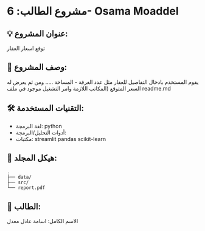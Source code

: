 # مشروع الطالب: 6- Osama Moaddel

## 💡 عنوان المشروع:
توقع اسعار العقار 

## 📝 وصف المشروع:
يقوم المستخدم بادخال التفاصيل للعقار مثل عدد الغرفة - المساحة ..... ومن ثم يعرض له السعر المتوقع 
(المكاتب اللازمة وامر التشغيل موجود في ملف readme.md


## 🛠️ التقنيات المستخدمة:
- لغة البرمجة: python
- أدوات التحليل/البرمجة:
- مكتبات: streamlit pandas scikit-learn

## 📁 هيكل المجلد:
```plaintext
.
├── data/
├── src/
└── report.pdf
```

## 👤 الطالب:
الاسم الكامل:  اسامة عادل معدل 
